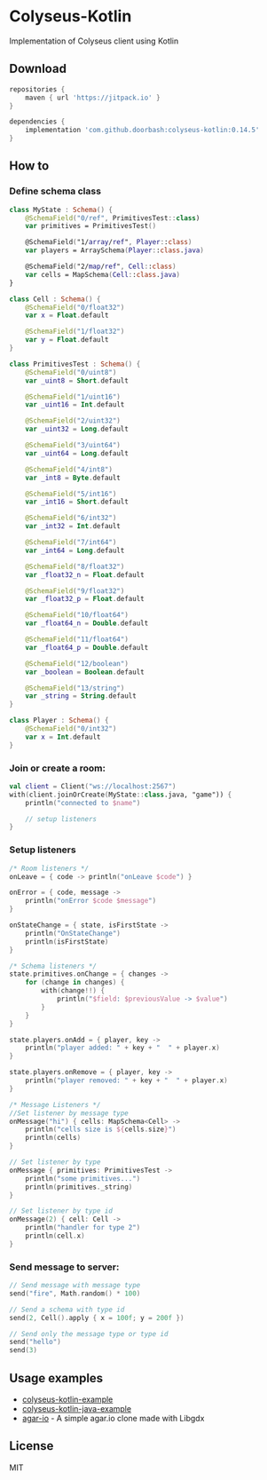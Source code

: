 # Colyseus-Kotlin

Implementation of Colyseus client using Kotlin

## Download

```groovy
repositories {
    maven { url 'https://jitpack.io' }
}

dependencies {
    implementation 'com.github.doorbash:colyseus-kotlin:0.14.5'
}
```

## How to

### Define schema class

```Kotlin
class MyState : Schema() {
    @SchemaField("0/ref", PrimitivesTest::class)
    var primitives = PrimitivesTest()

    @SchemaField("1/array/ref", Player::class)
    var players = ArraySchema(Player::class.java)

    @SchemaField("2/map/ref", Cell::class)
    var cells = MapSchema(Cell::class.java)
}

class Cell : Schema() {
    @SchemaField("0/float32")
    var x = Float.default

    @SchemaField("1/float32")
    var y = Float.default
}

class PrimitivesTest : Schema() {
    @SchemaField("0/uint8")
    var _uint8 = Short.default

    @SchemaField("1/uint16")
    var _uint16 = Int.default

    @SchemaField("2/uint32")
    var _uint32 = Long.default

    @SchemaField("3/uint64")
    var _uint64 = Long.default

    @SchemaField("4/int8")
    var _int8 = Byte.default

    @SchemaField("5/int16")
    var _int16 = Short.default

    @SchemaField("6/int32")
    var _int32 = Int.default

    @SchemaField("7/int64")
    var _int64 = Long.default

    @SchemaField("8/float32")
    var _float32_n = Float.default

    @SchemaField("9/float32")
    var _float32_p = Float.default

    @SchemaField("10/float64")
    var _float64_n = Double.default

    @SchemaField("11/float64")
    var _float64_p = Double.default

    @SchemaField("12/boolean")
    var _boolean = Boolean.default

    @SchemaField("13/string")
    var _string = String.default
}

class Player : Schema() {
    @SchemaField("0/int32")
    var x = Int.default
}
```

### Join or create a room:

```Kotlin
val client = Client("ws://localhost:2567")
with(client.joinOrCreate(MyState::class.java, "game")) {
    println("connected to $name")

    // setup listeners
}
```

### Setup listeners

```Kotlin
/* Room listeners */
onLeave = { code -> println("onLeave $code") }

onError = { code, message ->
    println("onError $code $message")
}

onStateChange = { state, isFirstState ->
    println("OnStateChange")
    println(isFirstState)
}

/* Schema listeners */
state.primitives.onChange = { changes ->
    for (change in changes) {
        with(change!!) {
            println("$field: $previousValue -> $value")
        }
    }
}

state.players.onAdd = { player, key ->
    println("player added: " + key + "  " + player.x)
}

state.players.onRemove = { player, key ->
    println("player removed: " + key + "  " + player.x)
}

/* Message Listeners */
//Set listener by message type
onMessage("hi") { cells: MapSchema<Cell> ->
    println("cells size is ${cells.size}")
    println(cells)
}

// Set listener by type
onMessage { primitives: PrimitivesTest ->
    println("some primitives...")
    println(primitives._string)
}

// Set listener by type id
onMessage(2) { cell: Cell ->
    println("handler for type 2")
    println(cell.x)
}
```

### Send message to server:

```Kotlin
// Send message with message type
send("fire", Math.random() * 100)

// Send a schema with type id
send(2, Cell().apply { x = 100f; y = 200f })

// Send only the message type or type id
send("hello")
send(3)
```

## Usage examples

- [colyseus-kotlin-example](https://github.com/doorbash/colyseus-kotlin-example)
- [colyseus-kotlin-java-example](https://github.com/doorbash/colyseus-kotlin-java-example)
- [agar-io](https://github.com/doorbash/agar-io) - A simple agar.io clone made with Libgdx

## License

MIT
